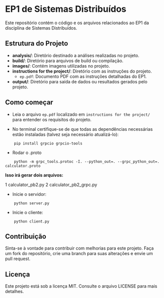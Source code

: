 # EP1 de Sistemas Distribuídos

Este repositório contém o código e os arquivos relacionados ao EP1 da disciplina de Sistemas Distribuídos.

## Estrutura do Projeto

- **analysis/**: Diretório destinado a análises realizadas no projeto.
- **build/**: Diretório para arquivos de build ou compilação.
- **images/**: Contém imagens utilizadas no projeto.
- **instructions for the project/**: Diretório com as instruções do projeto.
  - `ep.pdf`: Documento PDF com as instruções detalhadas do EP1.
- **output/**: Diretório para saída de dados ou resultados gerados pelo projeto.

## Como começar

* Leia o arquivo `ep.pdf` localizado em `instructions for the project/` para entender os requisitos do projeto.
  
* No terminal certifique-se de que todas as dependências necessárias estão instaladas (talvez seja necessário atualizá-lo):
```
    pip install grpcio grpcio-tools
```  
* Rodar o .proto
```
    python -m grpc_tools.protoc -I. --python_out=. --grpc_python_out=. calculator.proto
```

**Isso irá gerar dois arquivos:**

  1 calculator_pb2.py
  2 calculator_pb2_grpc.py
  
* Inicie o servidor:
```
    python server.py
```
* Inicie o cliente:
```
    python client.py
```
## Contribuição

Sinta-se à vontade para contribuir com melhorias para este projeto. Faça um fork do repositório, crie uma branch para suas alterações e envie um pull request.

## Licença

Este projeto está sob a licença MIT. Consulte o arquivo LICENSE para mais detalhes.
